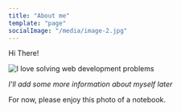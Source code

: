 ```yaml
---
title: "About me"
template: "page"
socialImage: "/media/image-2.jpg"
---
```


Hi There!

![I love solving web development problems](/media/image-2.jpg)

*I'll add some more information about myself later*

For now, please enjoy this photo of a notebook.